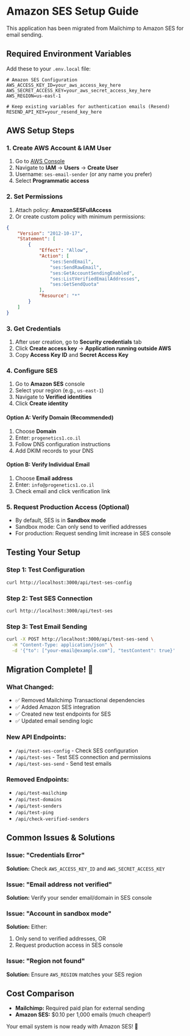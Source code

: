 # Amazon SES Setup Guide

This application has been migrated from Mailchimp to Amazon SES for email sending.

## Required Environment Variables

Add these to your `.env.local` file:

```env
# Amazon SES Configuration
AWS_ACCESS_KEY_ID=your_aws_access_key_here
AWS_SECRET_ACCESS_KEY=your_aws_secret_access_key_here
AWS_REGION=us-east-1

# Keep existing variables for authentication emails (Resend)
RESEND_API_KEY=your_resend_key_here
```

## AWS Setup Steps

### 1. Create AWS Account & IAM User
1. Go to [AWS Console](https://console.aws.amazon.com/)
2. Navigate to **IAM** → **Users** → **Create User**
3. Username: `ses-email-sender` (or any name you prefer)
4. Select **Programmatic access**

### 2. Set Permissions
1. Attach policy: **AmazonSESFullAccess**
2. Or create custom policy with minimum permissions:
```json
{
    "Version": "2012-10-17",
    "Statement": [
        {
            "Effect": "Allow",
            "Action": [
                "ses:SendEmail",
                "ses:SendRawEmail",
                "ses:GetAccountSendingEnabled",
                "ses:ListVerifiedEmailAddresses",
                "ses:GetSendQuota"
            ],
            "Resource": "*"
        }
    ]
}
```

### 3. Get Credentials
1. After user creation, go to **Security credentials** tab
2. Click **Create access key** → **Application running outside AWS**
3. Copy **Access Key ID** and **Secret Access Key**

### 4. Configure SES
1. Go to **Amazon SES** console
2. Select your region (e.g., `us-east-1`)
3. Navigate to **Verified identities**
4. Click **Create identity**

#### Option A: Verify Domain (Recommended)
1. Choose **Domain**
2. Enter: `progenetics1.co.il`
3. Follow DNS configuration instructions
4. Add DKIM records to your DNS

#### Option B: Verify Individual Email
1. Choose **Email address**
2. Enter: `info@progenetics1.co.il`
3. Check email and click verification link

### 5. Request Production Access (Optional)
- By default, SES is in **Sandbox mode**
- Sandbox mode: Can only send to verified addresses
- For production: Request sending limit increase in SES console

## Testing Your Setup

### Step 1: Test Configuration
```bash
curl http://localhost:3000/api/test-ses-config
```

### Step 2: Test SES Connection
```bash
curl http://localhost:3000/api/test-ses
```

### Step 3: Test Email Sending
```bash
curl -X POST http://localhost:3000/api/test-ses-send \
  -H "Content-Type: application/json" \
  -d '{"to": ["your-email@example.com"], "testContent": true}'
```

## Migration Complete! 🎉

### What Changed:
- ✅ Removed Mailchimp Transactional dependencies
- ✅ Added Amazon SES integration
- ✅ Created new test endpoints for SES
- ✅ Updated email sending logic

### New API Endpoints:
- `/api/test-ses-config` - Check SES configuration
- `/api/test-ses` - Test SES connection and permissions
- `/api/test-ses-send` - Send test emails

### Removed Endpoints:
- `/api/test-mailchimp` 
- `/api/test-domains`
- `/api/test-senders`
- `/api/test-ping`
- `/api/check-verified-senders`

## Common Issues & Solutions

### Issue: "Credentials Error"
**Solution:** Check `AWS_ACCESS_KEY_ID` and `AWS_SECRET_ACCESS_KEY`

### Issue: "Email address not verified"
**Solution:** Verify your sender email/domain in SES console

### Issue: "Account in sandbox mode" 
**Solution:** Either:
1. Only send to verified addresses, OR
2. Request production access in SES console

### Issue: "Region not found"
**Solution:** Ensure `AWS_REGION` matches your SES region

## Cost Comparison
- **Mailchimp:** Required paid plan for external sending
- **Amazon SES:** $0.10 per 1,000 emails (much cheaper!)

Your email system is now ready with Amazon SES! 🚀
